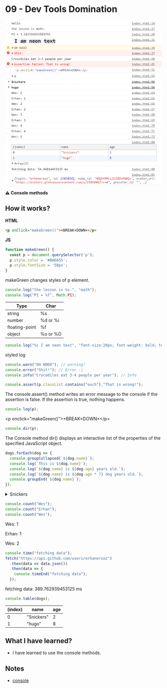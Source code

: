 # 09 - Dev Tools Domination

![](https://github.com/erhanersoz/JavaScript30/blob/master/Screenshots/demo_09.png?raw=true)

**:warning: Console methods**

## How it works?

**HTML**

```html
<p onClick="makeGreen()">×BREAK×DOWN×</p>
```

**JS**

```js
function makeGreen() {
  const p = document.querySelector('p');
  p.style.color = '#BADA55';
  p.style.fontSize = '50px';
}
```
makeGreen changes styles of p element.

```js
console.log("the lesson is %s.", "math");
console.log("PI = %f", Math.PI);
```
| Type | Char | 
| ---- | ---- |
| string | %s |
| number | %d or %i |
| floating-point | %f |
| object | %o or %O |

```js
console.log("%c I am neon text", "font-size:20px; font-weight: bold; text-shadow: 0px 0px 10px gray;");
```
styled log

```js
console.warn("OH NOOO"); // warning!
console.error("Shit!"); // Error :|
console.info("Crocodiles eat 3-4 people per year"); // Info
```

```js
console.assert(p.classList.contains("ouch"),"That is wrong!"); 
```
The console.assert() method writes an error message to the console if the assertion is false. If the assertion is true, nothing happens.

```js
console.log(p);
```
\<p onclick="makeGreen()">×BREAK×DOWN×\</p>

```js
console.dir(p);
```
The Console method dir() displays an interactive list of the properties of the specified JavaScript object.

```js
dogs.forEach(dog => {
  console.groupCollapsed(`${dog.name}`);
  console.log(`This is ${dog.name}`);
  console.log(`${dog.name} is ${dog.age} years old.`);
  console.log(`${dog.name} is ${dog.age * 7} dog years old.`);
  console.groupEnd(`${dog.name}`);
}); 
```
<details>
  <summary>Snickers</summary>
  
      This is Snickers
    
      Snickers is 2 years old.
    
      Snickers is 14 dog years old.
    
</details>

```js
console.count("Wes");
console.count("Erhan");
console.count("Wes");
```
Wes: 1

Erhan: 1

Wes: 2

```js
console.time("fetching data");
fetch("https://api.github.com/users/erhanersoz")
  .then(data => data.json())
  .then(data => {
    console.timeEnd("fetching data");
  });
```
fetching data: 389.762939453125 ms

```js
console.table(dogs);
```
| (index) | name | age |
| ------- | ---- | --- |
| 0 | "Snickers" | 2 |
| 1 | "hugo" | 8 |


## What I have learned?

- I have learned to use the console methods.

## Notes

- [console](https://developer.mozilla.org/en-US/docs/Web/API/Console)
